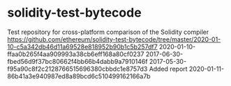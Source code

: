 # solidity-test-bytecode
Test repository for cross-platform comparison of the Solidity compiler
https://github.com/ethereum/solidity-test-bytecode/tree/master/2020-01-10-c5a342db46d11a69528e818952b90b1c5b257df7
2020-01-10-ffaa0b265f4aa909993a38cb6eff168a80cf0237
2017-06-30-fbed56d9f37bc80662f4bb66b4dabb9a7910146f
2017-05-30-f95a90c8f2c2128766515696380cbbdc1e8757d3
Added report 2020-01-11-86b41a3e940987ed8a89bcd6c510499162166a7b
